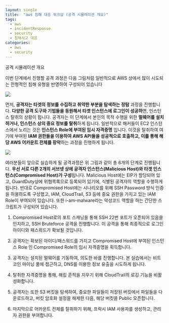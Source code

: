 ```yaml
---
layout: single
title:  "aws 침해 대응 워크샵 (공격 시뮬레이션 개요)"
tags:
  - aws
  - incidentResponse
  - security
  - 침해사고 대응
categories:
  - aws
  - security
---
```


공격 시뮬레이션 개요

이번 단계에서 진행할 공격 과정은 다음 그림처럼 일반적으로 AWS 상에서 많이 시도되는 전형적인 침해 유형을 반영하여 구성되어 있습니다

![](https://velog.velcdn.com/images/yuran3391/post/236bf44f-c854-4c02-bfbc-6ce2318773a5/image.png)


먼저, **공격자는 타겟의 정보를 수집하고 취약한 부분을 탐색하는 정탐** 과정을 진행합니다. **다양한 공격 도구와 기법들을 동원해서 타겟 인스턴스에 로그인이 성공하**면, 인스턴스 탈취의 상황이 됩니다. 공격자는 이 단계에서 본인의 목적 수행을 위한 **멀웨어를 설치하거나, 인스턴스 상의 중요 정보를 탈취**하게 됩니다. 일반적으로 해커들이 EC2 인스턴스에서 노리는 것은 **인스턴스 Role에 부여된 임시 자격증명** 입니다. 이것을 탈취하여 여기에 부여된 **IAM 권한들을 이용하여 AWS API들을 성공적으로 호출하고, 이를 통해 해당 AWS 어카운트 전체를 장악**하는 과정을 진행하게 됩니다.

![](https://velog.velcdn.com/images/yuran3391/post/d2962a76-abf9-42d5-994c-932ad7e46efb/image.png)

여러분들이 앞으로 실습하게 될 공격과정은 위 그림과 같이 총 6개의 단계로 진행됩니다. **우선 서로 다른 2개의 서브넷 상에 공격자 인스턴스(Malicious Host)와 타겟 인스턴스(Compromised Host)가 구성**됩니다. Malicious Host에는 EIP가 할당되어 있고, GuardDuty상에 위협목록으로 등록되어 있기에, 식별된 공격자의 역할을 수행하게 됩니다. 반대로 Compromised Host에는 시나리오를 위해 SSH Password 방식 인증을 허용하도록 구성했고, IAM, CloudTrail, S3 등에 중요 권한을 가지고 있는 IAM Role이 부여되어 있습니다. 또한 i-am-malware라는 악성코드 역할을 하는 간단한 스크립트가 구성되어 있습니다.

1. Compromised Host로의 포트 스캐닝을 통해 SSH 22번 포트가 오픈되어 있음을 인지하고, SSH Bruteforce 공격을 진행합니다. 이 공격을 통해 최종적으로 로그인 아이디와 패스워드가 확보될 것입니다.

2. 공격자는 확보된 아이디/패스워드를 가지고 Compromised Host에 부여된 인스턴스 Role 인 Compromised Role의 임시 자격증명을 획득합니다.

3. 공격자는 설치된 멀웨어를 기동하여, 의도한 바를 진행합니다. 본 실습에서는 비트코인 마이닝 풀에 접근하고, DNS를 이용한 정보 유출을 시도하게 됩니다.

4. 탈취한 자격증명을 통해, 해킹 흔적을 지우기 위해 CloudTrail의 로깅 기능을 비활성화합니다.

5. 공격자는 또한 S3 버킷을 탐색하여, 중요한 파일들이 저장된 버킷에서 파일들을 다운로드하고, 버킷 암호화 설정을 해제한 다음, 해당 버킷을 Public 오픈합니다.

6. 마지막으로 어카운트 전체를 탈취하기 위해, 프락시 IAM 사용자를 생성하고, 관리자 권한을 부여합니다.

